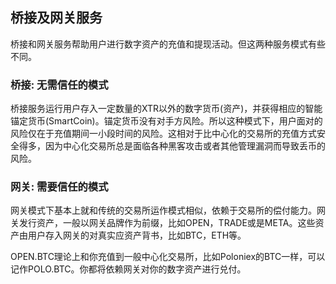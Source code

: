 ## 桥接及网关服务

桥接和网关服务帮助用户进行数字资产的充值和提现活动。但这两种服务模式有些不同。

### 桥接: 无需信任的模式
桥接服务运行用户存入一定数量的XTR以外的数字货币(资产)，并获得相应的智能锚定货币(SmartCoin)。锚定货币没有对手方风险。所以这种模式下，用户面对的风险仅在于充值期间一小段时间的风险。这相对于比中心化的交易所的充值方式安全得多，因为中心化交易所总是面临各种黑客攻击或者其他管理漏洞而导致丢币的风险。

### 网关: 需要信任的模式
网关模式下基本上就和传统的交易所运作模式相似，依赖于交易所的偿付能力。网关发行资产，一般以网关品牌作为前缀，比如OPEN，TRADE或是META。这些资产由用户存入网关的对真实应资产背书，比如BTC，ETH等。

OPEN.BTC理论上和你充值到一般中心化交易所，比如Poloniex的BTC一样，可以记作POLO.BTC。你都将依赖网关对你的数字资产进行兑付。